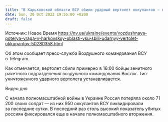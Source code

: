 ```yaml
---
title: "В Харьковской области ВСУ сбили ударный вертолет оккупантов — командование"
date: Sun, 30 Oct 2022 19:55:00 +0200
draft: false
---
```

Источник: Новое Время https://nv.ua/ukraine/events/vozdushnaya-poterya-vraga-v-harkovskoy-oblasti-vsu-sbili-udarnyy-vertolet-okkupantov-50280358.html


Об этом сообщает пресс-служба Воздушного командования ВСУ в Telegram.

Как отмечается, вертолет сбили примерно в 16:00 бойцы зенитного ракетного подразделения воздушного командования Восток. Тип уничтоженного ударного вертолета устанавливается.

 Видео дня   

С начала полномасштабной войны в Украине Россия потеряла около 71 200 своих солдат — из них 950 оккупантов ВСУ ликвидировали за последние сутки. В последний раз столь высокий показатель убитых россиян фиксировался еще в начале полномасштабного вторжения.
